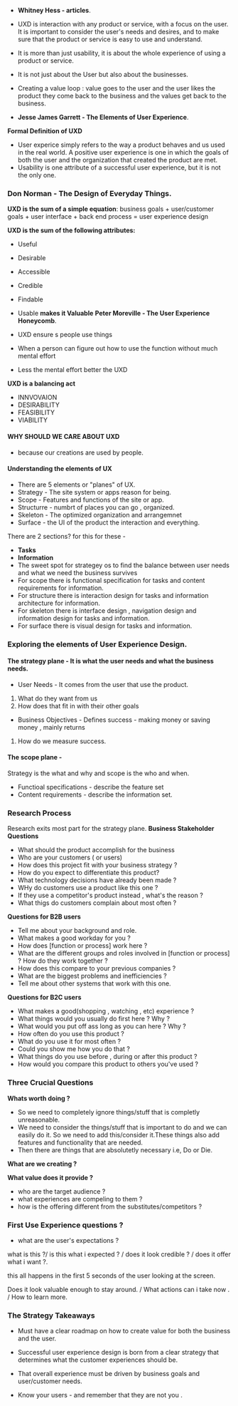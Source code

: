- **Whitney Hess -  articles**.
- UXD is interaction with any product or service, with a focus on the user. It is important to consider the user's needs
and desires, and to make sure that the product or service is easy to use and understand.
- It is more than just usability, it is about the whole experience of using a product or service.
- It is not just about the User but also about the businesses.
- Creating a value loop : value goes to the user and the user likes the product they come back to the business and the values get back
to the business.

- **Jesse James Garrett - The Elements of User Experience**.

 **Formal Definition of UXD**
- User experice simply refers to the way a product behaves and us used in
the real world. A positive user experience is one in which the goals of
both the user and the organization that created the product are met.
- Usability is one attribute of a successful user experience, but it is not the only one.

### **Don Norman - The Design of Everyday Things**.

 **UXD is the sum of a simple equation**:
business goals + user/customer goals + user interface + back end process = user experience design

 **UXD is the sum of the following attributes:**
- Useful
- Desirable
- Accessible
- Credible
- Findable
- Usable
**makes it Valuable**
**Peter Moreville - The User Experience Honeycomb**.


- UXD ensure s people use things
- When a person can figure out how to use the function without much mental effort
- Less the mental effort better the UXD

 **UXD is a balancing act**
- INNVOVAION
- DESIRABILITY
- FEASIBILITY
- VIABILITY

#### **WHY SHOULD WE CARE ABOUT UXD**
- because our creations are used by people.


#### **Understanding the elements of UX**
- There are 5 elements or "planes" of UX.
- Strategy -  The site system or apps reason for being.
- Scope -  Features and functions of the site or app.
- Structurre - numbrt of places you can go , organized.
- Skeleton - The optimized organization and arrangemnet
- Surface - the UI of the product the interaction and everything.

There are 2 sections? for this for these -
- **Tasks**
- **Information**
- The sweet spot for strategey os to find the balance between user needs and what we need the business survives
- For scope there is functional specification for tasks and content requirements for information.
- For structure there is interaction design for tasks and information architecture for information.
- For skeleton there is interface design , navigation design and information design for tasks and information.
- For surface there is visual design for tasks and information.

### Exploring the elements of User Experience Design.

#### The strategy plane - It is what the user needs and what the business needs.
- User Needs - It comes from the user that use the product.
1. What do they want from us
2. How does that fit in with their other goals
- Business Objectives - Defines success - making money or saving money , mainly returns
1. How do we measure success.

#### The scope plane -
 Strategy is the what and why and scope is the who and when.

- Functioal specifications - describe the feature set
- Content requirements - describe the information set.


### **Research Process**

Research exits most part for the strategy plane.
**Business Stakeholder Questions**
- What should the product accomplish for the business
- Who are your customers ( or users)
- How does this project fit with your business strategy ?
- How do you expect to differentiate this product?
- What technology decisions have already been made ?
- WHy do customers use a product like this one ?
- If they use a competitor's product instead , what's the reason ?
- What thigs do customers complain about most often ?

 **Questions for B2B users**
- Tell me about your background and role.
- What makes a good workday for you ?
- How does [function or process] work here ?
- What are the different groups and roles involved in [function or process] ? How do they work together ?
- How does this compare to your previous companies ?
- What are the biggest problems and inefficiencies ?
- Tell me about other systems that work with this one.

**Questions for B2C users**
- What makes a good(shopping , watching , etc) experience ?
- What things would you usually do first here ? Why ?
- What would you put off ass long as you can here ? Why ?
- How often do you use this product ?
- What do you use it for most often ?
- Could you show me how you do that ?
- What things do you use before , during or after this product ?
- How would you compare this product to others you've used ?


### **Three Crucial Questions**
**Whats worth doing ?**
- So we need to completely ignore things/stuff that is completly unreasonable.
- We need to consider the things/stuff that is important to do and we can easily do it. So we need to add this/consider it.These things also add features and functionality that are needed.
- Then there are things that are absolutetly necessary i.e, Do or Die.

**What are we creating ?**

**What value does it provide ?**
- who are the target audience ?
- what experiences are compeling to them ?
- how is the offering different from the substitutes/competitors ?

### **First Use Experience questions ?**
- what are the user's expectations ?

what is this ?/ is this what i expected ? / does it look credible ? / does it offer what i want ?.

this all happens in the first 5 seconds of the user looking at the screen.

Does it look valuable enough to stay around. / What actions can i take now . / How to learn more.

### **The Strategy Takeaways**

- Must have a clear roadmap on how to create value for both the business and the user.

- Successful user experience design is born from a clear strategy that determines what the customer experiences should be.

- That overall experience must be driven by business goals and user/customer needs.

- Know your users - and remember that they are not you .
